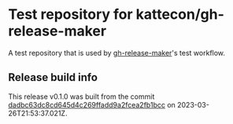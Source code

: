 # Test repository for kattecon/gh-release-maker

A test repository that is used by [gh-release-maker](https://github.com/kattecon/gh-release-maker)'s test workflow.

## Release build info

This release v0.1.0 was built from the commit [dadbc63dc8cd645d4c269ffadd9a2fcea2fb1bcc](https://github.com/kattecon/gh-release-maker-test/tree/dadbc63dc8cd645d4c269ffadd9a2fcea2fb1bcc) on 2023-03-26T21:53:37.021Z.
        